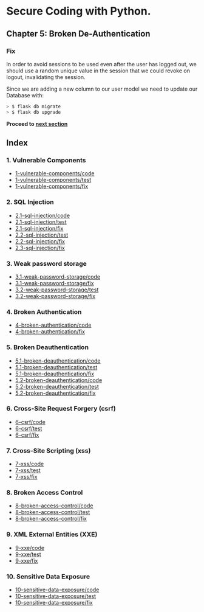 # Secure Coding with Python.

## Chapter 5: Broken De-Authentication
### Fix
In order to avoid sessions to be used even after the user has logged out, we should use a random unique value in the
session that we could revoke on logout, invalidating the session.

Since we are adding a new column to our user model we need to update our Database with:
```bash
> $ flask db migrate
> $ flask db upgrade
```

**Proceed to [next section](https://github.com/nxvl/secure-coding-with-python/tree/5.2-broken-deauthentication/code)**

## Index
### 1. Vulnerable Components
* [1-vulnerable-components/code](https://github.com/nxvl/secure-coding-with-python/tree/1-vulnerable-components/code) 
* [1-vulnerable-components/test](https://github.com/nxvl/secure-coding-with-python/tree/1-vulnerable-components/test)
* [1-vulnerable-components/fix](https://github.com/nxvl/secure-coding-with-python/tree/1-vulnerable-components/fix)

### 2. SQL Injection
* [2.1-sql-injection/code](https://github.com/nxvl/secure-coding-with-python/tree/2.1-sql-injection/code) 
* [2.1-sql-injection/test](https://github.com/nxvl/secure-coding-with-python/tree/2.1-sql-injection/test)
* [2.1-sql-injection/fix](https://github.com/nxvl/secure-coding-with-python/tree/2.1-sql-injection/fix)
* [2.2-sql-injection/test](https://github.com/nxvl/secure-coding-with-python/tree/2.2-sql-injection/test)
* [2.2-sql-injection/fix](https://github.com/nxvl/secure-coding-with-python/tree/2.2-sql-injection/fix)
* [2.3-sql-injection/fix](https://github.com/nxvl/secure-coding-with-python/tree/2.3-sql-injection/fix)

### 3. Weak password storage
* [3.1-weak-password-storage/code](https://github.com/nxvl/secure-coding-with-python/tree/3.1-weak-password-storage/code) 
* [3.1-weak-password-storage/fix](https://github.com/nxvl/secure-coding-with-python/tree/3.1-weak-password-storage/fix)
* [3.2-weak-password-storage/test](https://github.com/nxvl/secure-coding-with-python/tree/3.2-weak-password-storage/test)
* [3.2-weak-password-storage/fix](https://github.com/nxvl/secure-coding-with-python/tree/3.2-weak-password-storage/fix)

### 4. Broken Authentication
* [4-broken-authentication/code](https://github.com/nxvl/secure-coding-with-python/tree/4-broken-authentication/code) 
* [4-broken-authentication/fix](https://github.com/nxvl/secure-coding-with-python/tree/4-broken-authentication/fix)

### 5. Broken Deauthentication
* [5.1-broken-deauthentication/code](https://github.com/nxvl/secure-coding-with-python/tree/5.1-broken-deauthentication/code) 
* [5.1-broken-deauthentication/test](https://github.com/nxvl/secure-coding-with-python/tree/5.1-broken-deauthentication/test)
* [5.1-broken-deauthentication/fix](https://github.com/nxvl/secure-coding-with-python/tree/5.1-broken-deauthentication/fix)
* [5.2-broken-deauthentication/code](https://github.com/nxvl/secure-coding-with-python/tree/5.2-broken-deauthentication/code) 
* [5.2-broken-deauthentication/test](https://github.com/nxvl/secure-coding-with-python/tree/5.2-broken-deauthentication/test)
* [5.2-broken-deauthentication/fix](https://github.com/nxvl/secure-coding-with-python/tree/5.2-broken-deauthentication/fix)

### 6. Cross-Site Request Forgery (csrf)
* [6-csrf/code](https://github.com/nxvl/secure-coding-with-python/tree/6-csrf/code) 
* [6-csrf/test](https://github.com/nxvl/secure-coding-with-python/tree/6-csrf/test)
* [6-csrf/fix](https://github.com/nxvl/secure-coding-with-python/tree/6-csrf/fix)

### 7. Cross-Site Scripting (xss)
* [7-xss/code](https://github.com/nxvl/secure-coding-with-python/tree/7-xss/code) 
* [7-xss/test](https://github.com/nxvl/secure-coding-with-python/tree/7-xss/test)
* [7-xss/fix](https://github.com/nxvl/secure-coding-with-python/tree/7-xss/fix)

### 8. Broken Access Control
* [8-broken-access-control/code](https://github.com/nxvl/secure-coding-with-python/tree/8-broken-access-control/code) 
* [8-broken-access-control/test](https://github.com/nxvl/secure-coding-with-python/tree/8-broken-access-control/test)
* [8-broken-access-control/fix](https://github.com/nxvl/secure-coding-with-python/tree/8-broken-access-control/fix)

### 9. XML External Entities (XXE)
* [9-xxe/code](https://github.com/nxvl/secure-coding-with-python/tree/9-xxe/code) 
* [9-xxe/test](https://github.com/nxvl/secure-coding-with-python/tree/9-xxe/test)
* [9-xxe/fix](https://github.com/nxvl/secure-coding-with-python/tree/9-xxe/fix)

### 10. Sensitive Data Exposure
* [10-sensitive-data-exposure/code](https://github.com/nxvl/secure-coding-with-python/tree/10-sensitive-data-exposure/code) 
* [10-sensitive-data-exposure/test](https://github.com/nxvl/secure-coding-with-python/tree/10-sensitive-data-exposure/test)
* [10-sensitive-data-exposure/fix](https://github.com/nxvl/secure-coding-with-python/tree/10-sensitive-data-exposure/fix)
